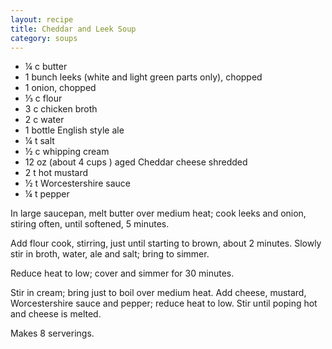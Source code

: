 ```yaml
---
layout: recipe
title: Cheddar and Leek Soup
category: soups
---
```

- ¼ c butter
- 1 bunch leeks (white and light green parts only), chopped
- 1 onion, chopped
- ⅓ c flour
- 3 c chicken broth
- 2 c water
- 1 bottle English style ale
- ¼ t salt
- ½ c whipping cream
- 12 oz (about 4 cups ) aged Cheddar cheese shredded
- 2 t hot mustard
- ½ t Worcestershire sauce
- ¼ t pepper
    
In large saucepan, melt butter over medium heat; cook leeks and onion, stiring often, until softened, 5 minutes.
  
Add flour cook, stirring, just until starting to brown, about 2 minutes. Slowly stir in broth, water, ale and salt; bring to simmer.
  
Reduce heat to low; cover and simmer for 30 minutes.
    
Stir in cream; bring just to boil over medium heat. Add cheese, mustard, Worcestershire sauce and pepper; reduce heat to low. Stir until poping hot and cheese is melted.
 
Makes 8 serverings.

